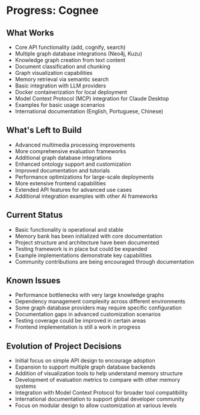 # Progress: Cognee

## What Works
- Core API functionality (add, cognify, search)
- Multiple graph database integrations (Neo4j, Kuzu)
- Knowledge graph creation from text content
- Document classification and chunking
- Graph visualization capabilities
- Memory retrieval via semantic search
- Basic integration with LLM providers
- Docker containerization for local deployment
- Model Context Protocol (MCP) integration for Claude Desktop
- Examples for basic usage scenarios
- International documentation (English, Portuguese, Chinese)

## What's Left to Build
- Advanced multimedia processing improvements
- More comprehensive evaluation frameworks
- Additional graph database integrations
- Enhanced ontology support and customization
- Improved documentation and tutorials
- Performance optimizations for large-scale deployments
- More extensive frontend capabilities
- Extended API features for advanced use cases
- Additional integration examples with other AI frameworks

## Current Status
- Basic functionality is operational and stable
- Memory bank has been initialized with core documentation
- Project structure and architecture have been documented
- Testing framework is in place but could be expanded
- Example implementations demonstrate key capabilities
- Community contributions are being encouraged through documentation

## Known Issues
- Performance bottlenecks with very large knowledge graphs
- Dependency management complexity across different environments
- Some graph database providers may require specific configuration
- Documentation gaps in advanced customization scenarios
- Testing coverage could be improved in certain areas
- Frontend implementation is still a work in progress

## Evolution of Project Decisions
- Initial focus on simple API design to encourage adoption
- Expansion to support multiple graph database backends
- Addition of visualization tools to help understand memory structure
- Development of evaluation metrics to compare with other memory systems
- Integration with Model Context Protocol for broader tool compatibility
- International documentation to support global developer community
- Focus on modular design to allow customization at various levels

